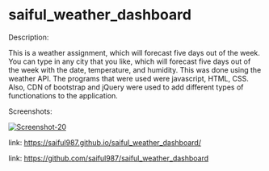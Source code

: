 # saiful_weather_dashboard

Description:

This is a weather assignment, which will forecast five days out of the week. You can type in any city that you like, which will forecast five days out of the week with the date, temperature, and humidity. This was done using the weather API. The programs that were used were javascript, HTML, CSS. Also, CDN of bootstrap and jQuery were used to add different types of functionations to the application. 

Screenshots:

<a href="https://ibb.co/S3KHhVJ"><img src="https://i.ibb.co/S3KHhVJ/Screenshot-20.png" alt="Screenshot-20" border="0"></a>

link: https://saiful987.github.io/saiful_weather_dashboard/

link: https://github.com/saiful987/saiful_weather_dashboard

